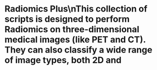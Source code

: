 # Radiomics Plus\nThis collection of scripts is designed to perform Radiomics on three-dimensional medical images (like PET and CT). They can also classify a wide range of image types, both 2D and